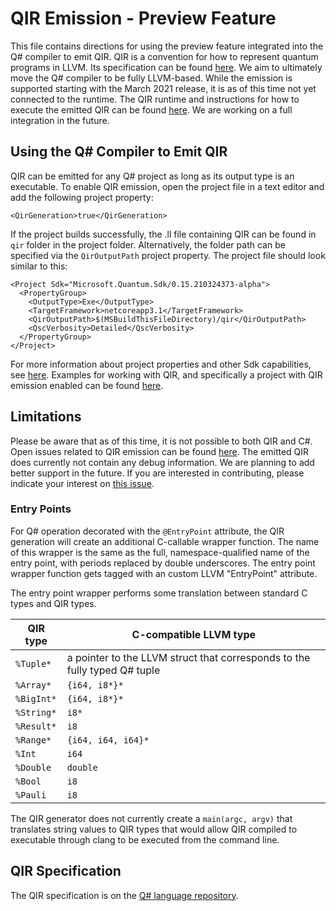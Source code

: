 # QIR Emission - Preview Feature

This file contains directions for using the preview feature integrated into the Q# compiler to emit QIR.
QIR is a convention for how to represent quantum programs in LLVM. Its specification can be found [here](https://github.com/microsoft/qsharp-language/tree/main/Specifications/QIR#quantum-intermediate-representation-qir). 
We aim to ultimately move the Q# compiler to be fully LLVM-based. While the emission is supported starting with the March 2021 release, it is as of this time not yet connected to the runtime. The QIR runtime and instructions for how to execute the emitted QIR can be found [here](https://github.com/microsoft/qsharp-runtime/tree/main/src/QirRuntime#the-native-qir-runtime). We are working on a full integration in the future.

## Using the Q# Compiler to Emit QIR

QIR can be emitted for any Q# project as long as its output type is an executable.
To enable QIR emission, open the project file in a text editor and add the following project property:
```
<QirGeneration>true</QirGeneration>
```
If the project builds successfully, the .ll file containing QIR can be found in `qir` folder in the project folder. Alternatively, the folder path can be specified via the `QirOutputPath` project property. The project file should look similar to this:
```
<Project Sdk="Microsoft.Quantum.Sdk/0.15.210324373-alpha">
  <PropertyGroup>
    <OutputType>Exe</OutputType>
    <TargetFramework>netcoreapp3.1</TargetFramework>
    <QirOutputPath>$(MSBuildThisFileDirectory)/qir</QirOutputPath>
    <QscVerbosity>Detailed</QscVerbosity>
  </PropertyGroup>
</Project>
```
For more information about project properties and other Sdk capabilities, see [here](./src/QuantumSdk#the-microsoftquantumsdk-nuget-package). Examples for working with QIR, and specifically a project with QIR emission enabled can be found [here](./examples/QIR).

## Limitations

Please be aware that as of this time, it is not possible to both QIR and C#. 
Open issues related to QIR emission can be found [here](https://github.com/microsoft/qsharp-compiler/issues?q=is%3Aopen+is%3Aissue+label%3A%22area%3A+QIR%22). 
The emitted QIR does currently not contain any debug information. We are planning to add better support in the future. If you are interested in contributing, please indicate your interest on [this issue](https://github.com/microsoft/qsharp-compiler/issues/637).

### Entry Points

For Q# operation decorated with the `@EntryPoint` attribute, the QIR generation
will create an additional C-callable wrapper function.
The name of this wrapper is the same as the full, namespace-qualified name
of the entry point, with periods replaced by double underscores.
The entry point wrapper function gets tagged with an custom LLVM "EntryPoint" attribute.

The entry point wrapper performs some translation between standard
C types and QIR types.

| QIR type | C-compatible LLVM type |
| --- | --- |
| `%Tuple*` | a pointer to the LLVM struct that corresponds to the fully typed Q# tuple |
| `%Array*` | `{i64, i8*}*` |
| `%BigInt*` | `{i64, i8*}*` |
| `%String*` | `i8*` |
| `%Result*` | `i8` |
| `%Range*` | `{i64, i64, i64}*` |
| `%Int` | `i64` |
| `%Double` | `double` |
| `%Bool` | `i8` |
| `%Pauli` | `i8` |

The QIR generator does not currently create a `main(argc, argv)` that translates
string values to QIR types that would allow QIR compiled to executable through clang
to be executed from the command line.

## QIR Specification

The QIR specification is on the [Q# language repository](https://github.com/microsoft/qsharp-language/tree/main/Specifications/QIR).

